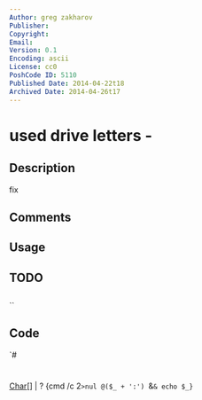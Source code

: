 ```yaml
---
Author: greg zakharov
Publisher: 
Copyright: 
Email: 
Version: 0.1
Encoding: ascii
License: cc0
PoshCode ID: 5110
Published Date: 2014-04-22t18
Archived Date: 2014-04-26t17
---
```


# used drive letters - 

## Description

fix

## Comments



## Usage



## TODO



## 

``

## Code

`#
 #
 [Char[]](65..90) | ? {cmd /c 2`>nul @($_ + ':') `&`& echo $_}
`

